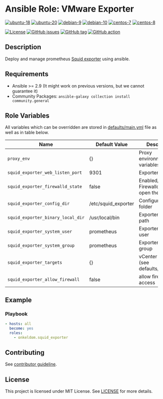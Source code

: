 # Ansible Role: VMware Exporter

[![ubuntu-18](https://img.shields.io/badge/ubuntu-18.x-orange?style=flat&logo=ubuntu)](https://ubuntu.com/)
[![ubuntu-20](https://img.shields.io/badge/ubuntu-20.x-orange?style=flat&logo=ubuntu)](https://ubuntu.com/)
[![debian-9](https://img.shields.io/badge/debian-9.x-orange?style=flat&logo=debian)](https://www.debian.org/)
[![debian-10](https://img.shields.io/badge/debian-10.x-orange?style=flat&logo=debian)](https://www.debian.org/)
[![centos-7](https://img.shields.io/badge/centos-7.x-orange?style=flat&logo=centos)](https://www.centos.org/)
[![centos-8](https://img.shields.io/badge/centos-8.x-orange?style=flat&logo=centos)](https://www.centos.org/)

[![License](https://img.shields.io/badge/license-MIT%20License-brightgreen.svg?style=flat)](https://opensource.org/licenses/MIT)
[![GitHub issues](https://img.shields.io/github/issues/OnkelDom/ansible-role-squid-exporter?style=flat)](https://github.com/OnkelDom/ansible-role-squid-exporter/issues)
[![GitHub tag](https://img.shields.io/github/tag/OnkelDom/ansible-role-squid-exporter.svg?style=flat)](https://github.com/OnkelDom/ansible-role-squid-exporter/tags)
[![GitHub action](https://github.com/OnkelDom/ansible-role-squid-exporter/workflows/ansible-lint/badge.svg)](https://github.com/OnkelDom/ansible-role-squid-exporter)

## Description

Deploy and manage prometheus [Squid exporter](https://github.com/pryorda/squid_exporter) using ansible.

## Requirements

- Ansible >= 2.9 (It might work on previous versions, but we cannot guarantee it)
- Community Packages: `ansible-galaxy collection install community.general`

## Role Variables

All variables which can be overridden are stored in [defaults/main.yml](defaults/main.yml) file as well as in table below.

| Name           | Default Value | Description                        |
| -------------- | ------------- | -----------------------------------|
| `proxy_env` | {} | Proxy environment variables |
| `squid_exporter_web_listen_port` | 9301 | Exporter port |
| `squid_exporter_firewalld_state` | false | Enabled/Disabled Firewalld and open the port |
| `squid_exporter_config_dir` | /etc/squid_exporter | Configuration folder |
| `squid_exporter_binary_local_dir` | /usr/local/bin | Exporter binary path |
| `squid_exporter_system_user` | prometheus | Exporter running user |
| `squid_exporter_system_group` | prometheus | Exporter running group |
| `squid_exporter_targets` | {} | vCenter targets (see defaults/main.yml) |
| `squid_exporter_allow_firewall` | false | allow firewall access |

## Example

### Playbook

```yaml
- hosts: all
  become: yes
  roles:
    - onkeldom.squid_exporter
```

## Contributing

See [contributor guideline](CONTRIBUTING.md).

## License

This project is licensed under MIT License. See [LICENSE](/LICENSE) for more details.

